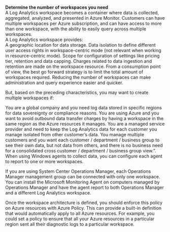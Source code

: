 <b>Determine the number of workspaces you need</b>
<br>A Log Analytics workspace becomes a container where data is collected, aggregated, analyzed, and presented in Azure Monitor. 
Customers can have multiple workspaces per Azure subscription, and can have access to more than one workspace, with the ability
to easily query across multiple workspaces. 
<br>
A Log Analytics workspace provides:
<br>
A geographic location for data storage.
Data isolation to define different user access rights in workspace-centric mode (not relevant when working in resource-centric 
mode).
Scope for configuration of settings like pricing tier, retention and data capping.
Charges related to data ingestion and retention are made on the workspace resource.
From a consumption point of view, the best go forward strategy is to limit the total amount of workspaces required. 
Reducing the number of workspaces can make administration and query experience easier and quicker. 

But, based on the preceding characteristics, you may want to create multiple workspaces if:

You are a global company and you need log data stored in specific regions for data sovereignty or compliance reasons.
You are using Azure and you want to avoid outbound data transfer charges by having a workspace in the same region as the Azure resources it manages.
You are a managed service provider and need to keep the Log Analytics data for each customer you manage isolated from other customer’s data.
You manage multiple customers and you want each customer / department / business group to see their own data, but not data from others, and there is no business need for a consolidated cross customer / department / business group view.”.
When using Windows agents to collect data, you can configure each agent to report to one or more workspaces.

If you are using System Center Operations Manager, each Operations Manager management group can be connected with only one workspace. You can install the Microsoft Monitoring Agent on computers managed by Operations Manager and have the agent report to both Operations Manager and a different Log Analytics workspace.

Once the workspace architecture is defined, you should enforce this policy on Azure resources with Azure Policy. This can provide a built-in definition that would automatically apply to all Azure resources. For example, you could set a policy to ensure that all your Azure resources in a particular region sent all their diagnostic logs to a particular workspace.

